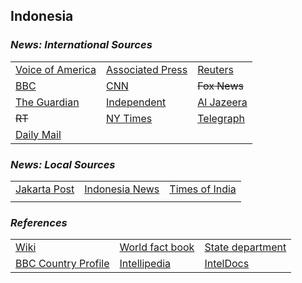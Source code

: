 ## Indonesia ##

### _News: International Sources_ ###
|   |   |   |
| --- | --- | --- |
| [Voice of America](https://www.voanews.com/search?search_api_fulltext=Indonesia&type=1&sort_by=publication_time) | [Associated Press](https://apnews.com/Indonesia) | [Reuters](https://www.reuters.com/places/indonesia) |
| [BBC](https://www.bbc.com/news/topics/cmj34zmw7vmt/indonesia) | [CNN](https://www.cnn.com/search/?q=Indonesia&size=10&type=article) | ~~Fox News~~ |
| [The Guardian](https://www.theguardian.com/world/indonesia)  | [Independent](https://www.independent.co.uk/topic/indonesia) | [Al Jazeera](https://www.aljazeera.com/topics/country/Indonesia.html) |
| ~~RT~~ | [NY Times](https://www.nytimes.com/topic/destination/indonesia?searchResultPosition=0) | [Telegraph](https://www.telegraph.co.uk/indonesia/) |
| [Daily Mail](https://www.dailymail.co.uk/news/indonesia/index.html) |   |   |

### _News: Local Sources_ ###
|   |   |   |
| --- | --- | --- |
| [Jakarta Post](https://www.thejakartapost.com/) | [Indonesia News](https://www.indonesianews.net/) | [Times of India](https://timesofindia.indiatimes.com/topic/Indonesia) |
|  |  |  |


### _References_ ###
|   |   |   |
| --- | --- | --- |
| [Wiki](https://en.wikipedia.org/wiki/Indonesia) | [World fact book](https://www.cia.gov/library/publications/the-world-factbook/geos/id.html) | [State department](https://www.state.gov/countries-areas/indonesia/) |
| [BBC Country Profile](https://www.bbc.com/news/world-asia-pacific-14921238) | [Intellipedia](https://intellipedia.intelink.gov/wiki/Indonesia) | [IntelDocs](https://inteldocs.intelink.gov/search/folder?q=Indonesia) |
